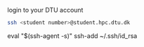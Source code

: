 login to your DTU account 
```bash
ssh <student number>@student.hpc.dtu.dk
```

eval "$(ssh-agent -s)"
ssh-add ~/.ssh/id_rsa
